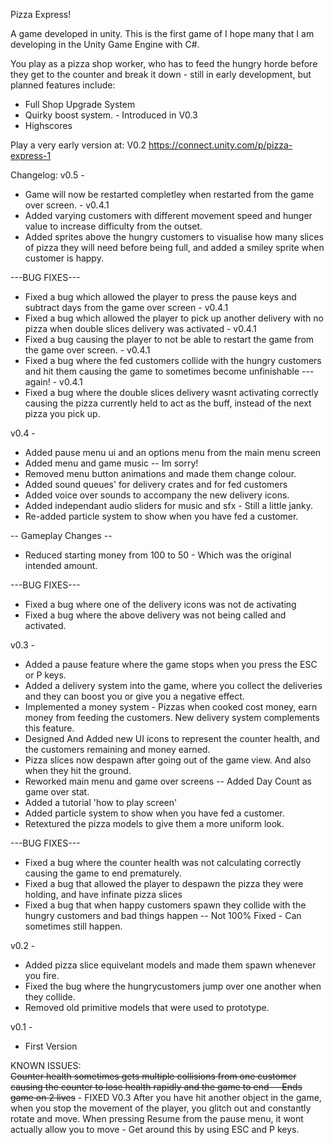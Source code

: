 Pizza Express! 

A game developed in unity.  This is the first game of I hope many that I am developing in the Unity Game Engine with C#. 

You play as a pizza shop worker, who has to feed the hungry horde before they get to the counter and break it down - 
still in early development, but planned features include: 

* Full Shop Upgrade System
* Quirky boost system.  - Introduced in V0.3
* Highscores

Play a very early version at: V0.2 https://connect.unity.com/p/pizza-express-1


Changelog:
v0.5 - 
* Game will now be restarted completley when restarted from the game over screen. - v0.4.1
* Added varying customers with different movement speed and hunger value to increase difficulty from the outset. 
* Added sprites above the hungry customers to visualise how many slices of pizza they will need before being full, and added a smiley sprite when customer is happy.

---BUG FIXES---
* Fixed a bug which allowed the player to press the pause keys and subtract days from the game over screen - v0.4.1
* Fixed a bug which allowed the player to pick up another delivery with no pizza when double slices delivery was activated - v0.4.1
* Fixed a bug causing the player to not be able to restart the game from the game over screen. - v0.4.1
* Fixed a bug where the fed customers collide with the hungry customers and hit them causing the game to sometimes become unfinishable --- again! - v0.4.1
* Fixed a bug where the double slices delivery wasnt activating correctly causing the pizza currently held to act as the buff, instead of the next pizza you pick up. 

v0.4 - 
 * Added pause menu ui and an options menu from the main menu screen 
 * Added menu and game music -- Im sorry! 
 * Removed menu button animations and made them change colour. 
 * Added sound queues' for delivery crates and for fed customers
 * Added voice over sounds to accompany the new delivery icons. 
 * Added independant audio sliders for music and sfx - Still a little janky.
 * Re-added particle system to show when you have fed a customer. 
    
-- Gameplay Changes --
* Reduced starting money from 100 to 50 - Which was the original intended amount. 

---BUG FIXES---
* Fixed a bug where one of the delivery icons was not de activating
* Fixed a bug where the above delivery was not being called and activated. 


v0.3 -
 * Added a pause feature where the game stops when you press the ESC or P keys.
 * Added a delivery system into the game, where you collect the deliveries and they can boost you or give you a negative effect. 
 * Implemented a money system - Pizzas when cooked cost money, earn money from feeding the customers.  New delivery system complements this feature.
 * Designed And Added new UI icons to represent the counter health, and the customers remaining and money earned.
 * Pizza slices now despawn after going out of the game view.  And also when they hit the ground. 
 * Reworked main menu and game over screens -- Added Day Count as game over stat. 
 * Added a tutorial 'how to play screen' 
 * Added particle system to show when you have fed a customer. 
 * Retextured the pizza models to give them a more uniform look. 

 ---BUG FIXES---
 * Fixed a bug where the counter health was not calculating correctly causing the game to end prematurely. 
 * Fixed a bug that allowed the player to despawn the pizza they were holding, and have infinate pizza slices
 * Fixed a bug that when happy customers spawn they collide with the hungry customers and bad things happen -- Not 100% Fixed - Can sometimes still happen.
 

v0.2 -
 * Added pizza slice equivelant models and made them spawn whenever you fire. 
 * Fixed the bug where the hungrycustomers jump over one another when they collide. 
 * Removed old primitive models that were used to prototype. 

v0.1 - 
 * First Version

KNOWN ISSUES:  
~~Counter health sometimes gets multiple collisions from one customer causing the counter to lose health rapidly and the game to end -- Ends game on 2 lives~~ - FIXED V0.3
After you have hit another object in the game, when you stop the movement of the player,  you glitch out and constantly rotate and move. 
When pressing Resume from the pause menu, it wont actually allow you to move - Get around this by using ESC and P keys. 
